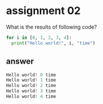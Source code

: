 # assignment 02
What is the results of following code?
```python
for i in [0, 1, 2, 3, 4]:
  print("Hello world!", i, "time")
```

## answer
```python
Hello world! 0 time
Hello world! 1 time
Hello world! 2 time
Hello world! 3 time
Hello world! 4 time
```

